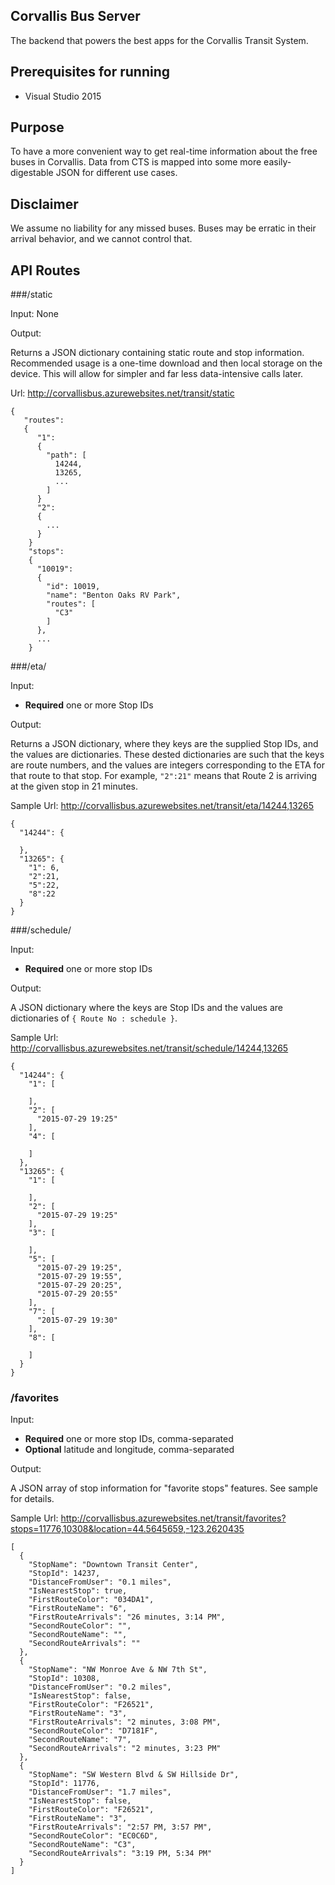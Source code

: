 ## Corvallis Bus Server

The backend that powers the best apps for the Corvallis Transit System.

## Prerequisites for running

- Visual Studio 2015

## Purpose

To have a more convenient way to get real-time information about the free buses in Corvallis.  Data from CTS is mapped into some more easily-digestable JSON for different use cases.

## Disclaimer

We assume no liability for any missed buses.  Buses may be erratic in their arrival behavior, and we cannot control that.

## API Routes

###/static

Input: None

Output:

   Returns a JSON dictionary containing static route and stop information.  Recommended usage is a one-time download and then local storage on the device.  This will allow for simpler and far less data-intensive calls later.

Url: http://corvallisbus.azurewebsites.net/transit/static

```
{
   "routes":
   {
      "1":
      {
        "path": [
          14244,
          13265,
          ...
        ]
      }
      "2":
      {
        ...
      }
    }
    "stops":
    {
      "10019": 
      {
        "id": 10019,
        "name": "Benton Oaks RV Park",
        "routes": [
          "C3"
        ]
      },
      ...
    }
```

###/eta/

Input:
   - **Required** one or more Stop IDs

Output:

   Returns a JSON dictionary, where they keys are the supplied Stop IDs, and the values are dictionaries.  These dested dictionaries are such that the keys are route numbers, and the values are integers corresponding to the ETA for that route to that stop.  For example, ``"2":21"`` means that Route 2 is arriving at the given stop in 21 minutes.

Sample Url: http://corvallisbus.azurewebsites.net/transit/eta/14244,13265

```
{
  "14244": {
    
  },
  "13265": {
    "1": 6,
    "2":21,
    "5":22,
    "8":22
  }
}
```

###/schedule/

Input: 
   - **Required** one or more stop IDs

Output:

   A JSON dictionary where the keys are Stop IDs and the values are dictionaries of ``{ Route No : schedule }``.

Sample Url: http://corvallisbus.azurewebsites.net/transit/schedule/14244,13265

```
{
  "14244": {
    "1": [
      
    ],
    "2": [
      "2015-07-29 19:25"
    ],
    "4": [
      
    ]
  },
  "13265": {
    "1": [
      
    ],
    "2": [
      "2015-07-29 19:25"
    ],
    "3": [
      
    ],
    "5": [
      "2015-07-29 19:25",
      "2015-07-29 19:55",
      "2015-07-29 20:25",
      "2015-07-29 20:55"
    ],
    "7": [
      "2015-07-29 19:30"
    ],
    "8": [
      
    ]
  }
}
```
### /favorites

Input:
   - **Required** one or more stop IDs, comma-separated
   - **Optional** latitude and longitude, comma-separated

Output:

   A JSON array of stop information for "favorite stops" features.  See sample for details.
   
Sample Url: http://corvallisbus.azurewebsites.net/transit/favorites?stops=11776,10308&location=44.5645659,-123.2620435
   
```
[
  {
    "StopName": "Downtown Transit Center",
    "StopId": 14237,
    "DistanceFromUser": "0.1 miles",
    "IsNearestStop": true,
    "FirstRouteColor": "034DA1",
    "FirstRouteName": "6",
    "FirstRouteArrivals": "26 minutes, 3:14 PM",
    "SecondRouteColor": "",
    "SecondRouteName": "",
    "SecondRouteArrivals": ""
  },
  {
    "StopName": "NW Monroe Ave & NW 7th St",
    "StopId": 10308,
    "DistanceFromUser": "0.2 miles",
    "IsNearestStop": false,
    "FirstRouteColor": "F26521",
    "FirstRouteName": "3",
    "FirstRouteArrivals": "2 minutes, 3:08 PM",
    "SecondRouteColor": "D7181F",
    "SecondRouteName": "7",
    "SecondRouteArrivals": "2 minutes, 3:23 PM"
  },
  {
    "StopName": "SW Western Blvd & SW Hillside Dr",
    "StopId": 11776,
    "DistanceFromUser": "1.7 miles",
    "IsNearestStop": false,
    "FirstRouteColor": "F26521",
    "FirstRouteName": "3",
    "FirstRouteArrivals": "2:57 PM, 3:57 PM",
    "SecondRouteColor": "EC0C6D",
    "SecondRouteName": "C3",
    "SecondRouteArrivals": "3:19 PM, 5:34 PM"
  }
]
```
